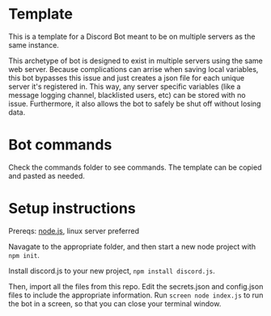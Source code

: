 # Template
This is a template for a Discord Bot meant to be on multiple servers as the same instance.

This archetype of bot is designed to exist in multiple servers using the same web server. Because complications can arrise when saving local variables, this bot bypasses this issue and just creates a json file for each unique server it's registered in. This way, any server specific variables (like a message logging channel, blacklisted users, etc) can be stored with no issue. Furthermore, it also allows the bot to safely be shut off without losing data.


# Bot commands

Check the commands folder to see commands. The template can be copied and pasted as needed.



# Setup instructions
Prereqs: [node.js](https://nodejs.org/), linux server preferred

Navagate to the appropriate folder, and then start a new node project with `npm init`.

Install discord.js to your new project, `npm install discord.js`.

Then, import all the files from this repo. Edit the secrets.json and config.json files to include the appropriate information. Run `screen node index.js` to run the bot in a screen, so that you can close your terminal window. 






